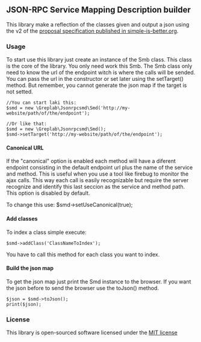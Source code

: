 ## JSON-RPC Service Mapping Description builder

This library make a reflection of the classes given and output a json using the v2 of the [proposal specification published in simple-is-better.org](http://www.simple-is-better.org/json-rpc/jsonrpc20-smd.html).

### Usage

To start use this library just create an instance of the Smb class. This class is the core of the library. You only need work this Smb.
The Smb class only need to know the url of the endpoint witch is where the calls will be sended. You can pass the url in the constructor or set later using the setTarget() method. But remember, you cannot generate the json map if the target is not setted. 

    //You can start laki this:
    $smd = new \Greplab\Jsonrpcsmd\Smd('http://my-website/path/of/the/endpoint');
    
    //Or like that:
    $smd = new \Greplab\Jsonrpcsmd\Smd();
    $smd->setTarget('http://my-website/path/of/the/endpoint');
    
#### Canonical URL

If the "canonical" option is enabled each method will have a diferent endpoint consisting in the default endpoint url plus the name of the service and method. This is useful when you use a tool like firebug to monitor the ajax calls. This way each call is easily recognizable but require the server recognize and identify this last seccion as the service and method path. This option is disabled by default.

To change this use:
    $smd->setUseCanonical(true);

#### Add classes

To index a class simple execute:

    $smd->addClass('ClassNameToIndex');

You have to call this method for each class you want to index.

#### Build the json map

To get the json map just print the Smd instance to the browser. If you want the json before to send the browser use the toJson() method. 

    $json = $smd->toJson();
    print($json);

### License

This library is open-sourced software licensed under the [MIT license](http://opensource.org/licenses/MIT)
